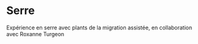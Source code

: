 # Serre
Expérience en serre avec plants de la migration assistée, en collaboration avec Roxanne Turgeon
